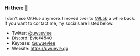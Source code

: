 ### Hi there 👋

I don't use GitHub anymore, I moved over to [GitLab](https://gitlab.com/uwueviee) a while back.   
If you want to contact me, my socials are listed below.

* Twitter: [@uwueviee](https://twitter.com/uwueviee)
* Discord: Evie#4540
* Keybase: [@uwueviee](https://keybase.io/uwueviee)
* Website: https://uwuevie.gq 
